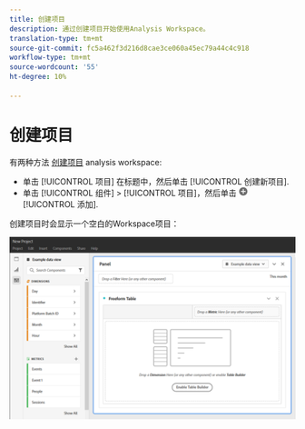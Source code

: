 ```yaml
---
title: 创建项目
description: 通过创建项目开始使用Analysis Workspace。
translation-type: tm+mt
source-git-commit: fc5a462f3d216d8cae3ce060a45ec79a44c4c918
workflow-type: tm+mt
source-wordcount: '55'
ht-degree: 10%

---
```



# 创建项目

有两种方法 [创建项目](/help/analysis-workspace/home.md) analysis workspace:

* 单击 [!UICONTROL 项目] 在标题中，然后单击 [!UICONTROL 创建新项目].
* 单击 [!UICONTROL 组件] > [!UICONTROL 项目]，然后单击 ![添加](../assets/add.png) [!UICONTROL 添加].

创建项目时会显示一个空白的Workspace项目：

![空白项目](../assets/blank-project.png)

<!-- This page serves as a placeholder for the 'Create project' modal that is currently in the old world. -->
